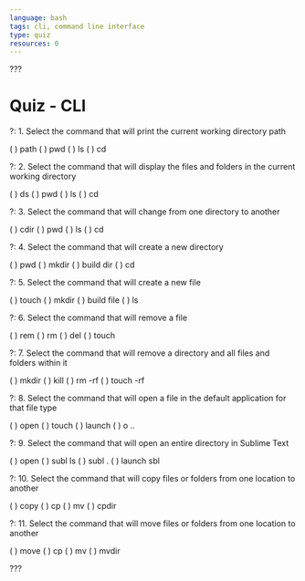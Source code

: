 ```yaml
---
language: bash
tags: cli, command line interface
type: quiz
resources: 0
---
```


???

# Quiz - CLI

?: 1. Select the command that will print the current working directory path

( ) path
( ) pwd
( ) ls
( ) cd

?: 2. Select the command that will display the files and folders in the current working directory

( ) ds
( ) pwd
( ) ls
( ) cd

?: 3. Select the command that will change from one directory to another

( ) cdir
( ) pwd
( ) ls
( ) cd

?: 4. Select the command that will create a new directory

( ) pwd
( ) mkdir
( ) build dir
( ) cd

?: 5. Select the command that will create a new file

( ) touch
( ) mkdir
( ) build file
( ) ls

?: 6. Select the command that will remove a file

( ) rem
( ) rm
( ) del
( ) touch

?: 7. Select the command that will remove a directory and all files and folders within it

( ) mkdir
( ) kill
( ) rm -rf
( ) touch -rf

?: 8. Select the command that will open a file in the default application for that file type

( ) open
( ) touch
( ) launch
( ) o ..

?: 9. Select the command that will open an entire directory in Sublime Text

( ) open
( ) subl ls
( ) subl .
( ) launch sbl

?: 10. Select the command that will copy files or folders from one location to another

( ) copy
( ) cp
( ) mv
( ) cpdir

?: 11. Select the command that will move files or folders from one location to another

( ) move
( ) cp
( ) mv
( ) mvdir

???
